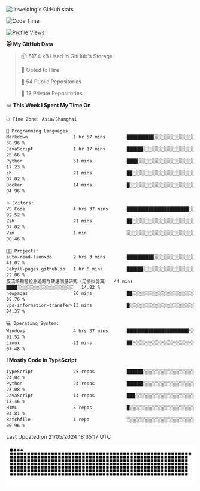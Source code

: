 ![liuweiqing's GitHub stats](https://github-readme-stats.vercel.app/api?username=14790897&show_icons=true&locale=cn&include_all_commits=true&count_private=true)

<!--START_SECTION:waka-->
![Code Time](http://img.shields.io/badge/Code%20Time-1%2C008%20hrs%2011%20mins-blue)

![Profile Views](http://img.shields.io/badge/Profile%20Views-1-blue)

**🐱 My GitHub Data** 

> 📦 517.4 kB Used in GitHub's Storage 
 > 
> 💼 Opted to Hire
 > 
> 📜 54 Public Repositories 
 > 
> 🔑 13 Private Repositories 
 > 
📊 **This Week I Spent My Time On** 

```text
🕑︎ Time Zone: Asia/Shanghai

💬 Programming Languages: 
Markdown                 1 hr 57 mins        ██████████░░░░░░░░░░░░░░░   38.96 % 
JavaScript               1 hr 17 mins        ██████░░░░░░░░░░░░░░░░░░░   25.66 % 
Python                   51 mins             ████░░░░░░░░░░░░░░░░░░░░░   17.23 % 
sh                       21 mins             ██░░░░░░░░░░░░░░░░░░░░░░░   07.02 % 
Docker                   14 mins             █░░░░░░░░░░░░░░░░░░░░░░░░   04.96 % 

🔥 Editors: 
VS Code                  4 hrs 37 mins       ███████████████████████░░   92.52 % 
Zsh                      21 mins             ██░░░░░░░░░░░░░░░░░░░░░░░   07.02 % 
Vim                      1 min               ░░░░░░░░░░░░░░░░░░░░░░░░░   00.46 % 

🐱‍💻 Projects: 
auto-read-liunxdo        2 hrs 3 mins        ██████████░░░░░░░░░░░░░░░   41.07 % 
Jekyll-pages.github.io   1 hr 6 mins         ██████░░░░░░░░░░░░░░░░░░░   22.06 % 
旋流场颗粒检测追踪与转速测量研究（无模拟仿真）  44 mins             ████░░░░░░░░░░░░░░░░░░░░░   14.82 % 
newpages                 26 mins             ██░░░░░░░░░░░░░░░░░░░░░░░   08.76 % 
vps-information-transfer-13 mins             █░░░░░░░░░░░░░░░░░░░░░░░░   04.37 % 

💻 Operating System: 
Windows                  4 hrs 37 mins       ███████████████████████░░   92.52 % 
Linux                    22 mins             ██░░░░░░░░░░░░░░░░░░░░░░░   07.48 % 
```

**I Mostly Code in TypeScript** 

```text
TypeScript               25 repos            ██████░░░░░░░░░░░░░░░░░░░   24.04 % 
Python                   24 repos            ██████░░░░░░░░░░░░░░░░░░░   23.08 % 
JavaScript               14 repos            ███░░░░░░░░░░░░░░░░░░░░░░   13.46 % 
HTML                     5 repos             █░░░░░░░░░░░░░░░░░░░░░░░░   04.81 % 
Batchfile                1 repo              ░░░░░░░░░░░░░░░░░░░░░░░░░   00.96 % 
```




 Last Updated on 21/05/2024 18:35:17 UTC
<!--END_SECTION:waka-->

<picture>
  <source media="(prefers-color-scheme: dark)" srcset="https://raw.githubusercontent.com/14790897/14790897/output/github-contribution-grid-snake-dark.svg" />
  <source media="(prefers-color-scheme: light)" srcset="https://raw.githubusercontent.com/14790897/14790897/output/github-contribution-grid-snake.svg" />
  <img alt="github-snake" src="https://raw.githubusercontent.com/14790897/14790897/output/github-contribution-grid-snake.svg" />
</picture>
